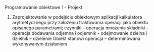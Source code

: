 Programowanie obiektowe 1 - Projekt

1. Zaprojektowanie w podejściu obiektowym aplikacji kalkulatora arytmetycznego
przy założeniu traktowania operacji jako obiektu opisanego parametrami;
czynniki – operacja mnożenia
składniki – operacja dodawania
odjemna i odjemnik - odejmowanie
dzielna i dzielnik – dzielenie
Obiekt stanowi operacja – determinowana wykonywanym działaniem
